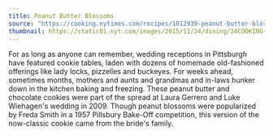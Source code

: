 ```yaml
---
title: Peanut Butter Blossoms
source: "https://cooking.nytimes.com/recipes/1012939-peanut-butter-blossoms"
thumbnail: https://static01.nyt.com/images/2015/11/24/dining/24COOKING-PEANUTBUTTERBLOSSOMS2/24COOKING-PEANUTBUTTERBLOSSOMS2-jumbo.jpg?auto=webp
---
```


For as long as anyone can remember, wedding receptions in Pittsburgh have featured cookie tables, laden with dozens of homemade old-fashioned offerings like lady locks, pizzelles and buckeyes. For weeks ahead, sometimes months, mothers and aunts and grandmas and in-laws hunker down in the kitchen baking and freezing. These peanut butter and chocolate cookies were part of the spread at Laura Gerrero and Luke Wiehagen's wedding in 2009. Though peanut blossoms were popularized by Freda Smith in a 1957 Pillsbury Bake-Off competition, this version of the now-classic cookie came from the bride's family.
